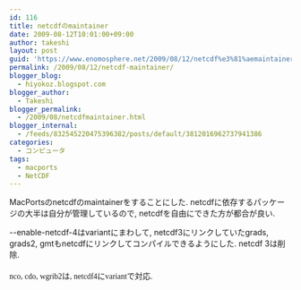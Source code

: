 ```yaml
---
id: 116
title: netcdfのmaintainer
date: 2009-08-12T10:01:00+09:00
author: takeshi
layout: post
guid: 'https://www.enomosphere.net/2009/08/12/netcdf%e3%81%aemaintainer/'
permalink: /2009/08/12/netcdf-maintainer/
blogger_blog:
  - hiyokoz.blogspot.com
blogger_author:
  - Takeshi
blogger_permalink:
  - /2009/08/netcdfmaintainer.html
blogger_internal:
  - /feeds/832545220475396382/posts/default/3812016962737941386
categories:
  - コンピュータ
tags:
  - macports
  - NetCDF
---
```

MacPortsのnetcdfのmaintainerをすることにした. netcdfに依存するパッケージの大半は自分が管理しているので, netcdfを自由にできた方が都合が良い.
<div></div>
<div>--enable-netcdf-4はvariantにまわして, netcdf3にリンクしていたgrads, grads2, gmtもnetcdfにリンクしてコンパイルできるようにした. netcdf 3は削除.</div>
<div><span style="font-family: arial, sans-serif; font-size: 100%;"><span style="border-collapse: collapse; font-size: 13px;"><span style="font-family: Georgia, fantasy; font-size: 130%;"><span style="border-collapse: separate; font-size: 16px;"> </span></span></span></span></div>
<div><span style="font-family: Georgia, -webkit-fantasy;">nco, cdo, wgrib2は, netcdf4にvariantで対応.</span></div>